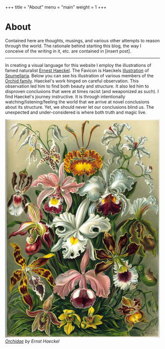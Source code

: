 +++
title = "About"
menu = "main"
weight = 1
+++

# About

Contained here are thoughts, musings, and various other attempts to reason through the world. The
rationale behind starting this blog, the way I conceive of the writing in it, etc. are contained
in \[insert post\].

___

In creating a visual language for this website I employ the illustrations of famed naturalist [Ernest Haeckel](https://en.wikipedia.org/wiki/Ernst_Haeckel). The Favicon is Haeckels
[illustration](https://en.wikipedia.org/wiki/File:Haeckel_Spumellaria.jpg) of [Spumellaria](https://en.wikipedia.org/wiki/Spumellaria). Below you can see his illustration of various members of the [Orchid family](https://en.wikipedia.org/wiki/Orchid). Haeckel's work hinged on careful observation. This observation led him to find both beauty and structure. It also led him to disproven conclusions that were at times racist (and weaponized as such). I find Haeckel's journey instructive. It is through intentionally watching/listening/feeling the world that we arrive at novel conclusions about its structure. Yet, we should never let our conclusions blind us. The unexpected and under-considered is where both truth and magic live.


![A botanical illustration of orchids](haeckel_orchids.jpg "orchids")
*[Orchidae](https://en.m.wikipedia.org/wiki/File:Haeckel_Orchidae.jpg) by Ernst Haeckel*

